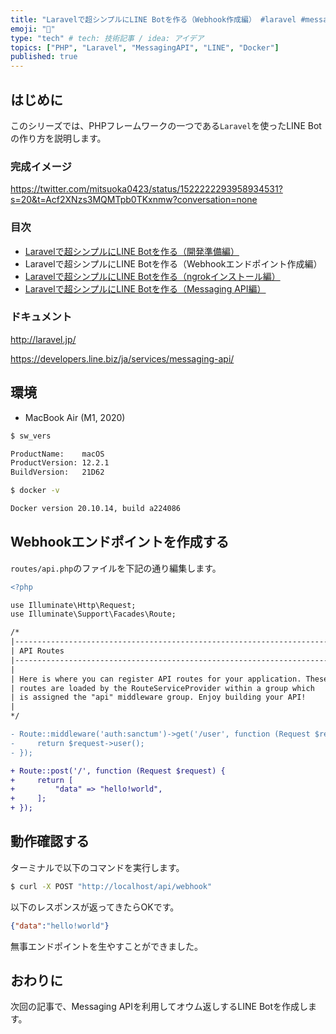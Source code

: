 ```yaml
---
title: "Laravelで超シンプルにLINE Botを作る（Webhook作成編） #laravel #messagingapi #php"
emoji: "💬"
type: "tech" # tech: 技術記事 / idea: アイデア
topics: ["PHP", "Laravel", "MessagingAPI", "LINE", "Docker"]
published: true
---
```




## はじめに

このシリーズでは、PHPフレームワークの一つである`Laravel`を使ったLINE Botの作り方を説明します。

### 完成イメージ

https://twitter.com/mitsuoka0423/status/1522222293958934531?s=20&t=Acf2XNzs3MQMTpb0TKxnmw?conversation=none

### 目次

- [Laravelで超シンプルにLINE Botを作る（開発準備編）](./laravel-line-helloworld-01)
- Laravelで超シンプルにLINE Botを作る（Webhookエンドポイント作成編）
- [Laravelで超シンプルにLINE Botを作る（ngrokインストール編）](./laravel-line-helloworld-03)
- [Laravelで超シンプルにLINE Botを作る（Messaging API編）](./laravel-line-helloworld-04)

### ドキュメント

http://laravel.jp/

https://developers.line.biz/ja/services/messaging-api/

## 環境

- MacBook Air (M1, 2020)

```bash
$ sw_vers

ProductName:    macOS
ProductVersion: 12.2.1
BuildVersion:   21D62
```

```bash
$ docker -v

Docker version 20.10.14, build a224086
```

## Webhookエンドポイントを作成する

`routes/api.php`のファイルを下記の通り編集します。

```diff php:routes/api.php
<?php

use Illuminate\Http\Request;
use Illuminate\Support\Facades\Route;

/*
|--------------------------------------------------------------------------
| API Routes
|--------------------------------------------------------------------------
|
| Here is where you can register API routes for your application. These
| routes are loaded by the RouteServiceProvider within a group which
| is assigned the "api" middleware group. Enjoy building your API!
|
*/

- Route::middleware('auth:sanctum')->get('/user', function (Request $request) {
-     return $request->user();
- });

+ Route::post('/', function (Request $request) {
+     return [
+         "data" => "hello!world",
+     ];
+ });
```

## 動作確認する

ターミナルで以下のコマンドを実行します。

```bash
$ curl -X POST "http://localhost/api/webhook"
```

以下のレスポンスが返ってきたらOKです。

```json
{"data":"hello!world"}
```

無事エンドポイントを生やすことができました。

## おわりに

次回の記事で、Messaging APIを利用してオウム返しするLINE Botを作成します。
